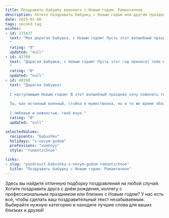 ```yaml
---
title: Поздравить бабушку военного с Новым годом. Романтичное
description: Хотите поздравить бабушку с Новым годом или другим праздником? Наш ИИ создаст незабываемое поздравление, а вы обязательно выделитесь среди других.  
date: 2025-01-06
tags: second tag
wishes:
- id: 131437
  text: "Моя дорогая Бабушка, с Новым годом! Пусть этот волшебный праздник принесет в твою жизнь столько же тепла и света, сколько ты принесла в наши сердца. Твой  военный дух, твоя сила и стойкость всегда были для меня примером, а твоя нежность и забота — самым дорогим сокровищем.  Пусть этот год будет полон радости,  мира и спокойствия, пусть рядом всегда будут любящие тебя люди, а  звезды на небе сияют так же ярко, как и твои глаза.  С любовью и нежностью, твой внук/внучка.
  "
  rating: "0"
  updated: "null"
- id: 81700
  text: "Дорогая Бабушка, с Новым годом! Пусть этот год принесет тебе мир, любовь и свет. Ты всегда была нашей опорой, нашим солнцем, и мы желаем, чтобы твоя жизнь светилась радостью и теплом. Пусть твоё сердце будет спокойным, а душа -  полна  мира и любви, как твои военные заслуги полны славы и гордости. С Новым годом, Бабушка!
  "
  rating: "0"
  updated: "null"
- id: 40398
  text: "Дорогая бабушка!
  
  С наступающим Новым годом! В этот волшебный праздник хочу пожелать тебе благополучия, здоровья и тепла, словно уютный огонёк в сердцах близких. Пускай каждый день нового года приносит радость и удивление, а каждый миг будет наполнен любовью и заботой.
  
  Ты, как истинный военный, стойка и мужественна, но в то же время обладаешь такой мягкостью и нежностью, что согреваешь наши сердца. Пусть новый год обернётся для тебя светлыми моментами и яркими впечатлениями!
  
  С любовью и нежностью, твой внук."
  rating: "0"
  updated: "null"

selectedValues:
  recipients: "babushku"
  holidays: "s-novym-godom"
  professions: "voennyy"
  style: "romantichnoe"

links:
- slug: "pozdravit-babushku-s-novym-godom-romantichnoe"
  title: "Поздравить бабушку с Новым годом. Романтичное"
---
```


Здесь вы найдете отличную подборку поздравлений на любой случай.
Хотите поздравить друга с днём рождения, коллегу с профессиональным праздником или близких с Новым годом? У нас есть всё, чтобы сделать ваш поздравительный текст незабываемым. Выбирайте нужную категорию и находите лучшие слова для ваших близких и друзей!
